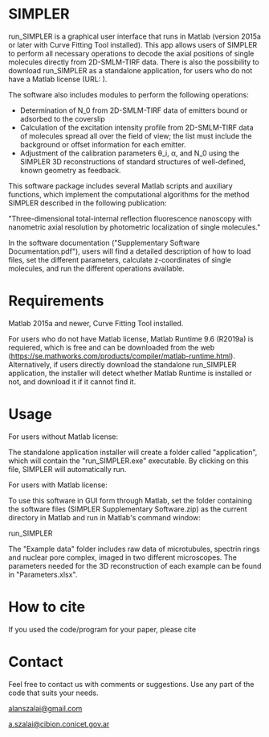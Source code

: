 # SIMPLER
 run_SIMPLER is a graphical user interface that runs in Matlab (version 2015a or later with Curve Fitting Tool installed). This app allows users of SIMPLER to perform all necessary operations to decode the axial positions of single molecules directly from 2D-SMLM-TIRF data. There is also the possibility to download run_SIMPLER as a standalone application, for users who do not have a Matlab license (URL: ).

 The software also includes modules to perform the following operations: 

 - Determination of N_0 from 2D-SMLM-TIRF data of emitters bound or adsorbed to the coverslip
 - Calculation of the excitation intensity profile from 2D-SMLM-TIRF data of molecules spread all over the field of view; the list must include the background or offset information for each emitter.
 - Adjustment of the calibration parameters θ_i, α, and N_0 using the SIMPLER 3D reconstructions of standard structures of well-defined, known geometry as feedback.

 This software package includes several Matlab scripts and auxiliary functions, which implement the computational algorithms for the method SIMPLER described in the following publication:

 "Three-dimensional total-internal reflection fluorescence nanoscopy with nanometric axial resolution by photometric localization of single molecules."

 In the software documentation ("Supplementary Software Documentation.pdf"), users will find a detailed description of how to load files, set the different parameters, calculate z-coordinates of single molecules, and run the different operations available. 

# Requirements
 Matlab 2015a and newer, Curve Fitting Tool installed. 
 
 For users who do not have Matlab license, Matlab Runtime 9.6 (R2019a) is requiered, which is free and can be downloaded from the web (https://se.mathworks.com/products/compiler/matlab-runtime.html). Alternatively, if users directly download the standalone run_SIMPLER application, the installer will detect whether Matlab Runtime is installed or not, and download it if it cannot find it.

# Usage
 
 For users without Matlab license: 
 
 The standalone application installer will create a folder called "application", which will contain the "run_SIMPLER.exe" executable. By clicking on this file, SIMPLER will automatically run.
 

 For users with Matlab license:


 To use this software in GUI form through Matlab, set the folder containing the software files (SIMPLER Supplementary Software.zip) as the current directory in Matlab and run in Matlab's command window:

 run_SIMPLER

The "Example data" folder includes raw data of microtubules, spectrin rings and nuclear pore complex, imaged in two different microscopes. The parameters needed for the 3D reconstruction of each example can be found in "Parameters.xlsx".

# How to cite
 If you used the code/program for your paper, please cite

# Contact
 Feel free to contact us with comments or suggestions. Use any part of the code that suits your needs.

 alanszalai@gmail.com
 
 a.szalai@cibion.conicet.gov.ar
